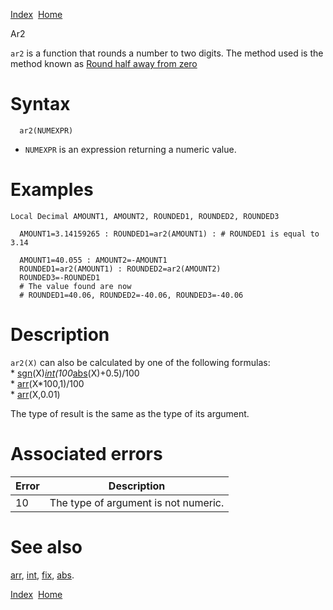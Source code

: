 [Index](index.html)  [Home](getting-started_home.html)

Ar2

`ar2` is a function that rounds a number to two digits. The method used is the method known as [Round half away from zero](https://en.wikipedia.org/wiki/Rounding#Round_half_away_from_zero)

# Syntax

```
  ar2(NUMEXPR)
```

* `NUMEXPR` is an expression returning a numeric value.

# Examples

```
Local Decimal AMOUNT1, AMOUNT2, ROUNDED1, ROUNDED2, ROUNDED3

  AMOUNT1=3.14159265 : ROUNDED1=ar2(AMOUNT1) : # ROUNDED1 is equal to 3.14

  AMOUNT1=40.055 : AMOUNT2=-AMOUNT1
  ROUNDED1=ar2(AMOUNT1) : ROUNDED2=ar2(AMOUNT2)
  ROUNDED3=-ROUNDED1
  # The value found are now
  # ROUNDED1=40.06, ROUNDED2=-40.06, ROUNDED3=-40.06
```

# Description

`ar2(X)` can also be calculated by one of the following formulas:  
\* [sgn](4gl_sgn.html)(X)*[int](4gl_int.html)(100*[abs](4gl_abs.html)(X)+0.5)/100  
\* [arr](4gl_arr.html)(X\*100,1)/100  
\* [arr](4gl_arr.html)(X,0.01)

The type of result is the same as the type of its argument.

# Associated errors

| Error | Description |
| --- | --- |
| 10 | The type of argument is not numeric. |

# See also

[arr](4gl_arr.html), [int](4gl_int.html), [fix](4gl_fix.html), [abs](4gl_abs.html).

  

[Index](index.html)  [Home](getting-started_home.html)